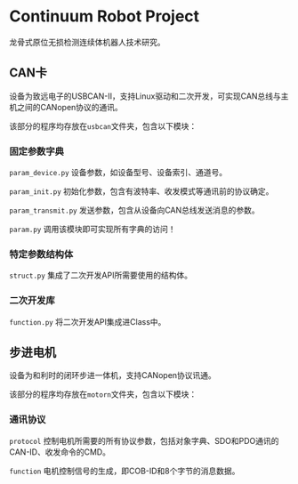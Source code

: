 # Continuum Robot Project
龙骨式原位无损检测连续体机器人技术研究。

## CAN卡
设备为致远电子的USBCAN-II，支持Linux驱动和二次开发，可实现CAN总线与主机之间的CANopen协议的通讯。

该部分的程序均存放在`usbcan`文件夹，包含以下模块：

### 固定参数字典
`param_device.py` 设备参数，如设备型号、设备索引、通道号。

`param_init.py` 初始化参数，包含有波特率、收发模式等通讯前的协议确定。

`param_transmit.py` 发送参数，包含从设备向CAN总线发送消息的参数。

`param.py` 调用该模块即可实现所有字典的访问！

### 特定参数结构体
`struct.py` 集成了二次开发API所需要使用的结构体。

### 二次开发库
`function.py` 将二次开发API集成进Class中。

## 步进电机
设备为和利时的闭环步进一体机，支持CANopen协议讯通。

该部分的程序均存放在`motorn`文件夹，包含以下模块：

### 通讯协议
`protocol` 控制电机所需要的所有协议参数，包括对象字典、SDO和PDO通讯的CAN-ID、收发命令的CMD。

`function` 电机控制信号的生成，即COB-ID和8个字节的消息数据。